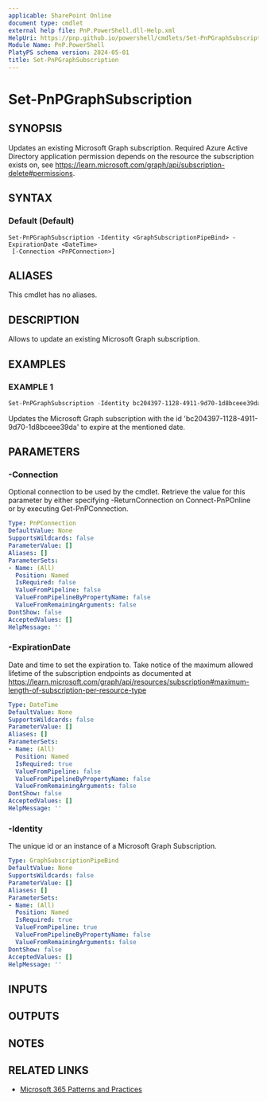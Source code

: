 ```yaml
---
applicable: SharePoint Online
document type: cmdlet
external help file: PnP.PowerShell.dll-Help.xml
HelpUri: https://pnp.github.io/powershell/cmdlets/Set-PnPGraphSubscription.html
Module Name: PnP.PowerShell
PlatyPS schema version: 2024-05-01
title: Set-PnPGraphSubscription
---
```


# Set-PnPGraphSubscription

## SYNOPSIS

Updates an existing Microsoft Graph subscription. Required Azure Active Directory application permission depends on the resource the subscription exists on, see https://learn.microsoft.com/graph/api/subscription-delete#permissions.

## SYNTAX

### Default (Default)

```
Set-PnPGraphSubscription -Identity <GraphSubscriptionPipeBind> -ExpirationDate <DateTime>
 [-Connection <PnPConnection>]
```

## ALIASES

This cmdlet has no aliases.

## DESCRIPTION

Allows to update an existing Microsoft Graph subscription.

## EXAMPLES

### EXAMPLE 1

```powershell
Set-PnPGraphSubscription -Identity bc204397-1128-4911-9d70-1d8bceee39da -ExpirationDate "2020-11-22T18:23:45.9356913Z"
```

Updates the Microsoft Graph subscription with the id 'bc204397-1128-4911-9d70-1d8bceee39da' to expire at the mentioned date.

## PARAMETERS

### -Connection

Optional connection to be used by the cmdlet. Retrieve the value for this parameter by either specifying -ReturnConnection on Connect-PnPOnline or by executing Get-PnPConnection.

```yaml
Type: PnPConnection
DefaultValue: None
SupportsWildcards: false
ParameterValue: []
Aliases: []
ParameterSets:
- Name: (All)
  Position: Named
  IsRequired: false
  ValueFromPipeline: false
  ValueFromPipelineByPropertyName: false
  ValueFromRemainingArguments: false
DontShow: false
AcceptedValues: []
HelpMessage: ''
```

### -ExpirationDate

Date and time to set the expiration to. Take notice of the maximum allowed lifetime of the subscription endpoints as documented at https://learn.microsoft.com/graph/api/resources/subscription#maximum-length-of-subscription-per-resource-type

```yaml
Type: DateTime
DefaultValue: None
SupportsWildcards: false
ParameterValue: []
Aliases: []
ParameterSets:
- Name: (All)
  Position: Named
  IsRequired: true
  ValueFromPipeline: false
  ValueFromPipelineByPropertyName: false
  ValueFromRemainingArguments: false
DontShow: false
AcceptedValues: []
HelpMessage: ''
```

### -Identity

The unique id or an instance of a Microsoft Graph Subscription.

```yaml
Type: GraphSubscriptionPipeBind
DefaultValue: None
SupportsWildcards: false
ParameterValue: []
Aliases: []
ParameterSets:
- Name: (All)
  Position: Named
  IsRequired: true
  ValueFromPipeline: true
  ValueFromPipelineByPropertyName: false
  ValueFromRemainingArguments: false
DontShow: false
AcceptedValues: []
HelpMessage: ''
```

## INPUTS

## OUTPUTS

## NOTES

## RELATED LINKS

- [Microsoft 365 Patterns and Practices](https://aka.ms/m365pnp)
